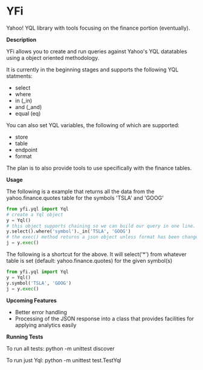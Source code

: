 # YFi
Yahoo! YQL library with tools focusing on the finance portion (eventually).

**Description**

YFi allows you to create and run queries against Yahoo's YQL datatables using a 
object oriented methodology.

It is currently in the beginning stages and supports the following YQL statments:
  - select
  - where
  - in (_in)
  - and (_and)
  - equal (eq)

You can also set YQL variables, the following of which are supported:
  - store
  - table
  - endpoint
  - format

The plan is to also provide tools to use specifically with the finance tables.

**Usage**

The following is a example that returns all the data from the yahoo.finance.quotes table for the symbols 'TSLA' and 'GOOG'
```python
from yfi.yql import Yql
# create a Yql object
y = Yql()
# this object supports chaining so we can build our query in one line. select() defaults to '*'
y.select().where('symbol')._in('TSLA', 'GOOG')
# the exec() method returns a json object unless format has been changed otherwise
j = y.exec()
```
The following is a shortcut for the above. It will select('*') from whatever table is set (default: yahoo.finance.quotes)
for the given symbol(s)
```python
from yfi.yql import Yql
y = Yql()
y.symbol('TSLA', 'GOOG')
j = y.exec()
```
**Upcoming Features**

  - Better error handling
  - Processing of the JSON response into a class that provides facilities for applying analytics easily

**Running Tests**

To run all tests:
python -m unittest discover

To run just Yql:
python -m unittest test.TestYql
